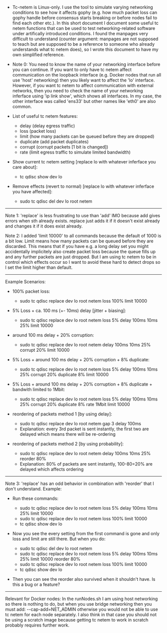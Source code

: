 * Tc-netem is Linux-only. I use the tool to simulate varying networking conditions to see how it affects gophy (e.g. how much packet loss can gophy handle before consensus starts breaking or before nodes fail to find each other etc.). In this short document I document some useful tc netem functions that can be used to test networking-related software under artifically introduced conditions. I found the manpages very difficult to understand (counter argument: manpages are not supposed to teach but are supposed to be a reference to someone who already understands what tc netem does), so I wrote this document to have my own simplified reference.

* Note 0: You need to know the name of your networking interface before you can continue. If you want to only have tc netem affect communication on the loopback interface (e.g. Docker nodes that run all use 'host' networking) then you likely want to affect the 'lo' interface. However, if you want tc netem to affect communication with external networks, then you need to check the name of your networking inferface using 'ip link show', which shows all interfaces. In my case, the other interface was called 'ens33' but other names like 'eth0' are also common.

* List of useful tc netem features:
	* delay (delay egress traffic)
	* loss (packet loss)
	* limit (how many packets can be queued before they are dropped)
	* duplicate (add packet duplicates)
	* corrupt (corrupt packets [1 bit is changed])
	* rate (limit egress traffic to simulate limited bandwidth)

* Show current tc netem setting [replace lo with whatever inferface you care about]:
	* tc qdisc show dev lo

* Remove effects (revert to normal) [replace lo with whatever inferface you have affected]:
	* sudo tc qdisc del dev lo root netem

---

Note 1: 'replace' is less frustrating to use than 'add' IMO because add gives errors when sth already exists. replace just adds it if it doesn't exist already and changes it if it does exist already.

Note 2: I added 'limit 10000' to all commands because the default of 1000 is a bit low. Limit means how many packets can be queued before they are discarded. This means that if you have e.g. a long delay set you might accidentally implicitely also create packet loss because the queue fills up and any further packets are just dropped. But I am using tc netem to be in control which effects occur so I want to avoid these hard to detect drops so I set the limit higher than default.

---

Example Scenarios:

* 100% packet loss:
	* sudo tc qdisc replace dev lo root netem loss 100% limit 10000

* 5% Loss + ca. 100 ms (+- 10ms) delay [jitter + biasing]:
	* sudo tc qdisc replace dev lo root netem loss 5% delay 100ms 10ms 25% limit 10000

* around 100 ms delay + 20% corruption: 
	* sudo tc qdisc replace dev lo root netem delay 100ms 10ms 25% corrupt 20% limit 10000

* 5% Loss + around 100 ms delay + 20% corruption + 8% duplicate: 
	* sudo tc qdisc replace dev lo root netem loss 5% delay 100ms 10ms 25% corrupt 20% duplicate 8% limit 10000

* 5% Loss + around 100 ms delay + 20% corruption + 8% duplicate + bandwith limited to 1Mbit: 
	* sudo tc qdisc replace dev lo root netem loss 5% delay 100ms 10ms 25% corrupt 20% duplicate 8% rate 1Mbit limit 10000

* reordering of packets method 1 [by using delay]:
	* sudo tc qdisc replace dev lo root netem gap 3 delay 100ms
	* Explanation: every 3rd packet is sent instantly, the first two are delayed which means there will be re-ordering

* reordering of packets method 2 [by using probability]:
	* sudo tc qdisc replace dev lo root netem delay 100ms 10ms 25% reorder 80%
	* Explanation: 80% of packets are sent instantly, 100-80=20% are delayed which affects ordering

----

Note 3: 'replace' has an odd behavior in combination with 'reorder' that I don't understand. Example:
* Run these commands:
	* sudo tc qdisc replace dev lo root netem loss 5% delay 100ms 10ms 25% limit 10000
	* sudo tc qdisc replace dev lo root netem loss 100% limit 10000
	* tc qdisc show dev lo

* Now you see the every setting from the first command is gone and only loss and limit are still there. But when you do:

	* sudo tc qdisc del dev lo root netem
	* sudo tc qdisc replace dev lo root netem loss 5% delay 100ms 10ms 25% limit 10000 reorder 80%
	* sudo tc qdisc replace dev lo root netem loss 100% limit 10000
	* tc qdisc show dev lo

* Then you can see the reorder also survived when it shouldn't have. Is this a bug or a feature?

---

Relevant for Docker nodes: In the runNodes.sh I am using host networking so there is nothing to do, but when you use bridge networking then you must add:
	--cap-add=NET_ADMIN
otherwise you would not be able to use tc netem for each node separately. I also think in that case you should not be using a scratch image because getting
tc netem to work in scratch probably requires further work.

